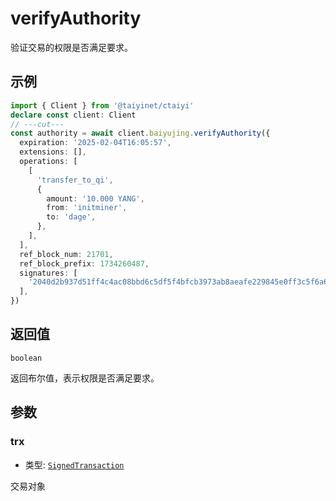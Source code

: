 # verifyAuthority

验证交易的权限是否满足要求。

## 示例

```ts twoslash
import { Client } from '@taiyinet/ctaiyi'
declare const client: Client
// ---cut---
const authority = await client.baiyujing.verifyAuthority({
  expiration: '2025-02-04T16:05:57',
  extensions: [],
  operations: [
    [
      'transfer_to_qi',
      {
        amount: '10.000 YANG',
        from: 'initminer',
        to: 'dage',
      },
    ],
  ],
  ref_block_num: 21701,
  ref_block_prefix: 1734260487,
  signatures: [
    '2040d2b937d51ff4c4ac08bbd6c5df5f4bfcb3973ab8aeafe229845e0ff3c5f6a629f4dbe96633abd377fdc5521947b64ae4a41faecffbc5a4d1fe0cd49f0bcf7e',
  ],
})
```

## 返回值

`boolean`

返回布尔值，表示权限是否满足要求。

## 参数

### trx

- 类型: [`SignedTransaction`](/guide/types#signedtransaction)

交易对象
